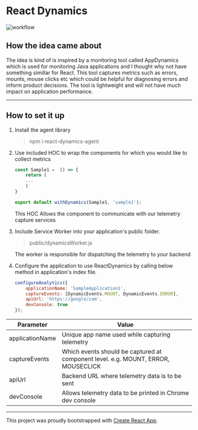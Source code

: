 # React Dynamics


![workflow](https://github.com/compscikaran/react-dynamics/actions/workflows/npm-publish.yml/badge.svg)


## How the idea came about

The idea is kind of is inspired by a monitoring tool called AppDynamics which is used for monitoring Java applications and I thought why not have something simillar for React. This tool captures metrics such as errors, mounts, mouse clicks etc which could be helpful for diagnosing errors and inform product decisions. The tool is lightweight and will not have much impact on application performance.


------------------------
## How to set it up

1. Install the agent library
   > npm i react-dynamics-agent

2. Use included HOC to wrap the components for which you would like to collect metrics

    ```js
    const Sample1 =  () => {
        return (
        ...
        )
    }

    export default withDynamics(Sample1, 'sample1');
    ```
    This HOC Allows the component to communicate with our telemetry capture services

3. Include Service Worker into your application's public folder.

    > public/dynamicsWorker.js 

    The worker is responsible for dispatching the telemetry to your backend

4. Configure the application to use ReactDynamics by calling below method in application's index file.
    
    ```js
    configureAnalytics({
        applicationName: 'SampleApplication1',
        captureEvents: [DynamicEvents.MOUNT, DynamicEvents.ERROR],
        apiUrl: 'https://google/com',
        devConsole: true
    });

    ```

| Parameter      | Value |
| ----------- | ----------- |
| applicationName      | Unique app name used while capturing telemetry      |
| captureEvents   | Which events should be captured at component level. e.g. MOUNT, ERROR, MOUSECLICK      |
| apiUrl | Backend URL where telemetry data is to be sent |
| devConsole | Allows telemetry data to be printed in Chrome dev console |

----------------------------

This project was proudly bootstrapped with [Create React App](https://github.com/facebook/create-react-app).
